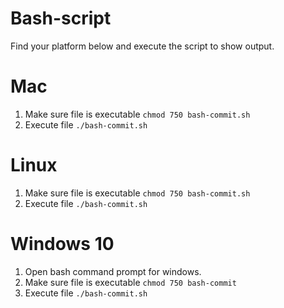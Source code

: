 # Bash-script
Find your platform below and execute the script to show output.

# Mac
1. Make sure file is executable ```chmod 750 bash-commit.sh```
2. Execute file ``` ./bash-commit.sh ```

# Linux
1. Make sure file is executable ```chmod 750 bash-commit.sh```
2. Execute file ``` ./bash-commit.sh ```

# Windows 10
1. Open bash command prompt for windows.
2. Make sure file is executable ```chmod 750 bash-commit```
3. Execute file ``` ./bash-commit.sh ```
